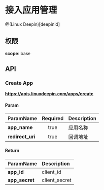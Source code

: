 # 接入应用管理

@(Linux Deepin)[deepinid]

## 权限

**scope**: base


## API

### Create App

**https://apis.linuxdeepin.com/apps/create**


#### Param


| ParamName        | Required      | Description  |
| ---------------- |:-------------:| :------------|
| **app_name**     | true          | 应用名称      |
| **redirect_uri** | true          | 回调地址      |


#### Return

| ParamName      | Description          |
|:-------------- |:---------------------|
| **app_id**     | client_id            |
| **app_secret** | client_secret        |


<!-- create time: 2014-12-03 09:35:06  -->
